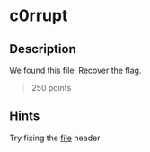 # c0rrupt

## Description
We found this file. Recover the flag.
> 250 points

## Hints
Try fixing the [file](https://jupiter.challenges.picoctf.org/static/ab30fcb7d47364b4190a7d3d40edb551/mystery) header


